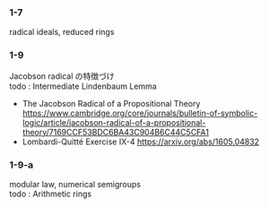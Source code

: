 ### 1-7
radical ideals, reduced rings
### 1-9
Jacobson radical の特徴づけ  
todo : Intermediate Lindenbaum Lemma
- The Jacobson Radical of a Propositional Theory
https://www.cambridge.org/core/journals/bulletin-of-symbolic-logic/article/jacobson-radical-of-a-propositional-theory/7169CCF53BDC6BA43C904B6C44C5CFA1
- Lombardi-Quitté Exercise IX-4
https://arxiv.org/abs/1605.04832
### 1-9-a
modular law, numerical semigroups  
todo : Arithmetic rings
